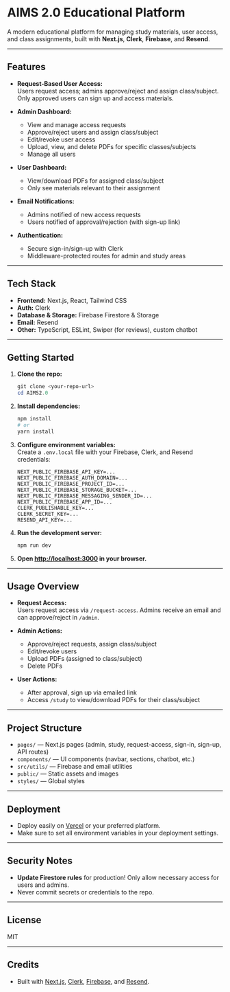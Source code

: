 
# AIMS 2.0 Educational Platform

A modern educational platform for managing study materials, user access, and class assignments, built with **Next.js**, **Clerk**, **Firebase**, and **Resend**.

---

## Features

- **Request-Based User Access:**  
  Users request access; admins approve/reject and assign class/subject. Only approved users can sign up and access materials.

- **Admin Dashboard:**  
  - View and manage access requests  
  - Approve/reject users and assign class/subject  
  - Edit/revoke user access  
  - Upload, view, and delete PDFs for specific classes/subjects  
  - Manage all users

- **User Dashboard:**  
  - View/download PDFs for assigned class/subject  
  - Only see materials relevant to their assignment

- **Email Notifications:**  
  - Admins notified of new access requests  
  - Users notified of approval/rejection (with sign-up link)

- **Authentication:**  
  - Secure sign-in/sign-up with Clerk  
  - Middleware-protected routes for admin and study areas

---

## Tech Stack

- **Frontend:** Next.js, React, Tailwind CSS
- **Auth:** Clerk
- **Database & Storage:** Firebase Firestore & Storage
- **Email:** Resend
- **Other:** TypeScript, ESLint, Swiper (for reviews), custom chatbot

---

## Getting Started

1. **Clone the repo:**
   ```powershell
   git clone <your-repo-url>
   cd AIMS2.0
   ```

2. **Install dependencies:**
   ```powershell
   npm install
   # or
   yarn install
   ```

3. **Configure environment variables:**  
   Create a `.env.local` file with your Firebase, Clerk, and Resend credentials:
   ```
   NEXT_PUBLIC_FIREBASE_API_KEY=...
   NEXT_PUBLIC_FIREBASE_AUTH_DOMAIN=...
   NEXT_PUBLIC_FIREBASE_PROJECT_ID=...
   NEXT_PUBLIC_FIREBASE_STORAGE_BUCKET=...
   NEXT_PUBLIC_FIREBASE_MESSAGING_SENDER_ID=...
   NEXT_PUBLIC_FIREBASE_APP_ID=...
   CLERK_PUBLISHABLE_KEY=...
   CLERK_SECRET_KEY=...
   RESEND_API_KEY=...
   ```

4. **Run the development server:**
   ```powershell
   npm run dev
   ```

5. **Open [http://localhost:3000](http://localhost:3000) in your browser.**

---

## Usage Overview

- **Request Access:**  
  Users request access via `/request-access`. Admins receive an email and can approve/reject in `/admin`.

- **Admin Actions:**  
  - Approve/reject requests, assign class/subject  
  - Edit/revoke users  
  - Upload PDFs (assigned to class/subject)  
  - Delete PDFs

- **User Actions:**  
  - After approval, sign up via emailed link  
  - Access `/study` to view/download PDFs for their class/subject

---

## Project Structure

- `pages/` — Next.js pages (admin, study, request-access, sign-in, sign-up, API routes)
- `components/` — UI components (navbar, sections, chatbot, etc.)
- `src/utils/` — Firebase and email utilities
- `public/` — Static assets and images
- `styles/` — Global styles

---

## Deployment

- Deploy easily on [Vercel](https://vercel.com/) or your preferred platform.
- Make sure to set all environment variables in your deployment settings.

---

## Security Notes

- **Update Firestore rules** for production! Only allow necessary access for users and admins.
- Never commit secrets or credentials to the repo.

---

## License

MIT

---

## Credits

- Built with [Next.js](https://nextjs.org/), [Clerk](https://clerk.com/), [Firebase](https://firebase.google.com/), and [Resend](https://resend.com/).
